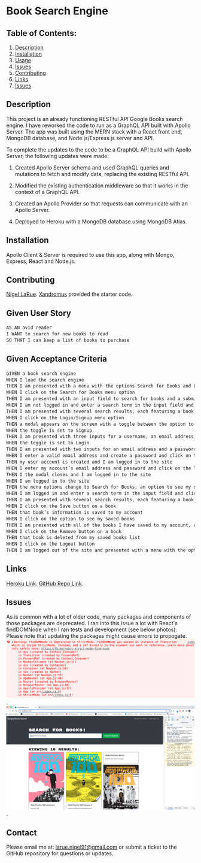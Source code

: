 
# Book Search Engine

## Table of Contents:

1. [Description](#description)
2. [Installation](#installation)
3. [Usage](#usage)
4. [Issues](#Issues)
5. [Contributing](#contributing)
6. [Links](#links)
7. [Issues](#Issues)

## Description

This project is an already functioning RESTful API Google Books search engine. I have reworked the code to run as a GraphQL API built with Apollo Server. The app was built using the MERN stack with a React front end, MongoDB database, and Node.js/Express.js server and API.

To complete the updates to the code to be a GraphQL API build with Apollo Server, the following updates were made:

1. Created Apollo Server schema and used GraphQL queries and mutations to fetch and modify data, replacing the existing RESTful API.

2. Modified the existing authentication middleware so that it works in the context of a GraphQL API.

3. Created an Apollo Provider so that requests can communicate with an Apollo Server.

4. Deployed to Heroku with a MongoDB database using MongoDB Atlas. 

## Installation

Apollo Client & Server is required to use this app, along with Mongo, Express, React and Node.js.

## Contributing

[Nigel LaRue](https://github.com/nigelarue).
[Xandromus](https://github.com/coding-boot-camp/solid-broccoli) provided the starter code.

## Given User Story

```md
AS AN avid reader
I WANT to search for new books to read
SO THAT I can keep a list of books to purchase
```

## Given Acceptance Criteria

```md
GIVEN a book search engine
WHEN I load the search engine
THEN I am presented with a menu with the options Search for Books and Login/Signup and an input field to search for books and a submit button
WHEN I click on the Search for Books menu option
THEN I am presented with an input field to search for books and a submit button
WHEN I am not logged in and enter a search term in the input field and click the submit button
THEN I am presented with several search results, each featuring a book’s title, author, description, image, and a link to that book on the Google Books site
WHEN I click on the Login/Signup menu option
THEN a modal appears on the screen with a toggle between the option to log in or sign up
WHEN the toggle is set to Signup
THEN I am presented with three inputs for a username, an email address, and a password, and a signup button
WHEN the toggle is set to Login
THEN I am presented with two inputs for an email address and a password and login button
WHEN I enter a valid email address and create a password and click on the signup button
THEN my user account is created and I am logged in to the site
WHEN I enter my account’s email address and password and click on the login button
THEN I the modal closes and I am logged in to the site
WHEN I am logged in to the site
THEN the menu options change to Search for Books, an option to see my saved books, and Logout
WHEN I am logged in and enter a search term in the input field and click the submit button
THEN I am presented with several search results, each featuring a book’s title, author, description, image, and a link to that book on the Google Books site and a button to save a book to my account
WHEN I click on the Save button on a book
THEN that book’s information is saved to my account
WHEN I click on the option to see my saved books
THEN I am presented with all of the books I have saved to my account, each featuring the book’s title, author, description, image, and a link to that book on the Google Books site and a button to remove a book from my account
WHEN I click on the Remove button on a book
THEN that book is deleted from my saved books list
WHEN I click on the Logout button
THEN I am logged out of the site and presented with a menu with the options Search for Books and Login/Signup and an input field to search for books and a submit button  
```
## Links

[Heroku Link](https://obscure-garden-85803.herokuapp.com/).
[GitHub Repo Link](https://github.com/nigelarue/MERNugladIdidntsayBanana).

## Issues

As is common with a lot of older code, many packages and components of those packages are deprecated. I ran into this issue a lot with React's findDOMNode when I ran tests and development (see below photos). Please note that updating the packages might cause errors to propogate. 
![DOMNode Error in ChromeDev](./assets/error.png).
![Screenshot of working app](./assets/working_development.png).

## Contact

Please email me at: larue.nigel91@gmail.com or submit a ticket to the GitHub repository for questions or updates.